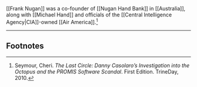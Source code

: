 [[Frank Nugan]] was a co-founder of [[Nugan Hand Bank]] in [[Australia]], along with [[Michael Hand]] and officials of the [[Central Intelligence Agency|CIA]]-owned [[Air America]].[^1]

---
## Footnotes

[^1]: Seymour, Cheri. *The Last Circle: Danny Casolaro’s Investigation into the Octopus and the PROMIS Software Scandal*. First Edition. TrineDay, 2010.